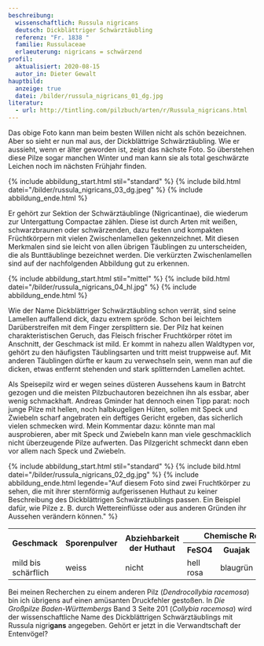 ```yaml
---
beschreibung:
  wissenschaftlich: Russula nigricans
  deutsch: Dickblättriger Schwärztäubling
  referenz: "Fr. 1838 "
  familie: Russulaceae
  erlaeuterung: nigricans = schwärzend
profil:
  aktualisiert: 2020-08-15
  autor_in: Dieter Gewalt
hauptbild:
  anzeige: true
  datei: /bilder/russula_nigricans_01_dg.jpg
literatur:
  - url: http://tintling.com/pilzbuch/arten/r/Russula_nigricans.html
---
```

Das obige Foto kann man beim besten Willen nicht als schön bezeichnen. Aber so sieht er nun mal aus, der Dickblättrige Schwärztäubling. Wie er aussieht, wenn er älter geworden ist, zeigt das nächste Foto. So überstehen diese Pilze sogar manchen Winter und man kann sie als total geschwärzte Leichen noch im nächsten Frühjahr finden.

{% include abbildung_start.html stil="standard" %}
{% include bild.html datei="/bilder/russula_nigricans_03_dg.jpeg" %}
{% include abbildung_ende.html %}

Er gehört zur Sektion der Schwärztäublinge (Nigricantinae), die wiederum zur Untergattung Compactae zählen. Diese ist durch Arten mit weißen, schwarzbraunen oder schwärzenden, dazu festen und kompakten Früchtkörpern mit vielen Zwischenlamellen gekennzeichnet. Mit diesen Merkmalen sind sie leicht von allen übrigen Täublingen zu unterscheiden, die als Bunttäublinge bezeichnet werden. Die verkürzten Zwischenlamellen sind auf der nachfolgenden Abbildung gut zu erkennen.

{% include abbildung_start.html stil="mittel" %}
{% include bild.html datei="/bilder/russula_nigricans_04_hl.jpg" %}
{% include abbildung_ende.html %}

Wie der Name Dickblättriger Schwärztäubling schon verrät, sind seine Lamellen auffallend dick, dazu extrem spröde. Schon bei leichtem Darüberstreifen mit dem Finger zersplittern sie. Der Pilz hat keinen charakteristischen Geruch, das Fleisch frischer Fruchtkörper rötet im Anschnitt, der Geschmack ist mild. Er kommt in nahezu allen Waldtypen vor, gehört zu den häufigsten Täublingsarten und tritt meist truppweise auf. Mit anderen Täublingen dürfte er kaum zu verwechseln sein, wenn man auf die dicken, etwas entfernt stehenden und stark splitternden Lamellen achtet.

Als Speisepilz wird er wegen seines düsteren Aussehens kaum in Batrcht gezogen und die meisten Pilzbuchautoren bezeichnen ihn als essbar, aber wenig schmackhaft. Andreas Gminder hat dennoch einen Tipp parat: noch junge Pilze mit hellen, noch halbkugeligen Hüten, sollen mit Speck und Zwiebeln scharf angebraten ein deftiges Gericht ergeben, das sicherlich vielen schmecken wird. Mein Kommentar dazu: könnte man mal ausprobieren, aber mit Speck und Zwiebeln kann man viele geschmacklich nicht überzeugende Pilze aufwerten. Das Pilzgericht schmeckt dann eben vor allem nach Speck und Zwiebeln.

{% include abbildung_start.html stil="standard" %}
{% include bild.html datei="/bilder/russula_nigricans_02_dg.jpg" %}
{% include abbildung_ende.html legende="Auf diesem Foto sind zwei Fruchtkörper zu sehen, die mit ihrer sternförmig aufgerissenen Huthaut zu keiner Beschreibung des Dickblättrigen Schwärztäublings passen. Ein Beispiel dafür, wie Pilze z. B. durch Wettereinflüsse oder aus anderen Gründen ihr Aussehen verändern können." %}

<div class="table-responsive">
  <table class="table taeubling">
    <tr>
      <th rowspan="2">Geschmack</th>
      <th rowspan="2">Sporenpulver</th>
      <th rowspan="2">Abziehbarkeit der Huthaut</th>
      <th colspan="3" class="text-center">Chemische Reaktion</th>
    </tr>
    <tr>
      <th>FeSO4</th>
      <th>Guajak</th>
      <th>Phenol</th>
    </tr>
    <tr>
      <td>mild bis schärflich</td>
      <td>weiss</td>
      <td>nicht</td>
      <td>hell rosa</td>
      <td>blaugrün</td>
      <td>weinbraun</td>    
    </tr>
  </table>
</div>

Bei meinen Recherchen zu einem anderen Pilz (*Dendrocollybia racemosa*) bin ich übrigens auf einen amüsanten Druckfehler gestoßen. In *Die Großpilze Baden-Württembergs* Band 3 Seite 201 (*Collybia racemosa*) wird der wissenschaftliche Name des Dickblättrigen Schwärztäublings mit Russula nigri**gans** angegeben. Gehört er jetzt in die Verwandtschaft der Entenvögel?